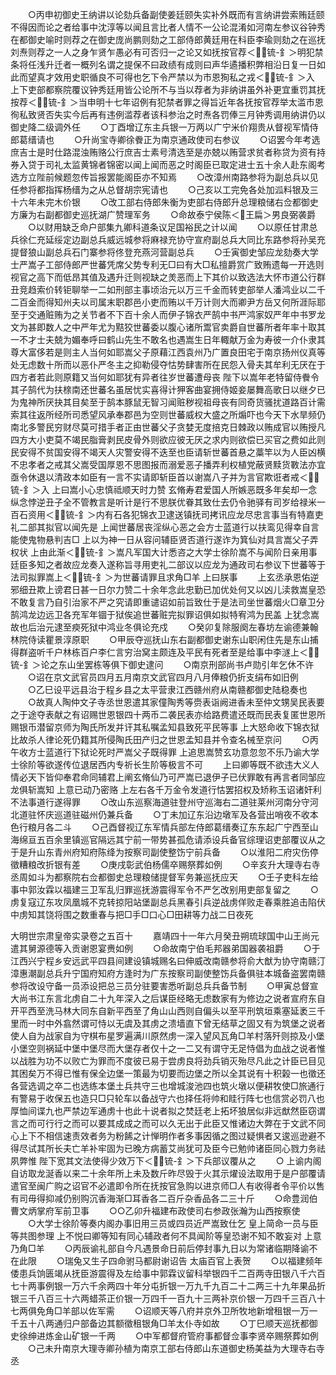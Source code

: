 <!-- { "loadSidebar": true } -->
　　○丙申初御史王纳讲以论劾兵备副使姜廷颐失实补外既而有言纳讲尝索贿廷颐不得因而论之者给事中沈淳等以闻且言比者人情不一公论混淆如河南左参议谷钟秀在都御史喻时则荐之在御史庞尚鹏则劾之工部侍郎黄廷用在科臣李瑜则劾之在巡抚刘焘则荐之一人之身乍贤乍愚必有可否归一之论又如抚按官荐＜锍-釒＞明犯禁条将任浅升迁者一概列名谓之提保不曰政绩有成则曰声华遹播积弊相沿日复一日如此而望真才效用史职循良不可得也乞下令严禁以为市恩狥私之戎＜锍-釒＞入  上下吏部都察院覆议钟秀廷用皆公论所不与当以荐者为非纳讲虽外补更宜重罚其抚按荐＜锍-釒＞当申明十七年诏例有犯禁者罪之得旨近年各抚按官荐举太滥市恩徇私致贤否失实今后再有违例滥荐者该科参治之时焘各罚俸三月钟秀调用纳讲仍以御史降二级调外任
　　○丁酉增辽东主兵银一万两以广宁米价翔贵从督视军情侍郎葛缙请也
　　○升尚宝寺卿徐餋正为南京通政使司右参议
　　○诏罢今年考选庶吉士是时仕路混浊贿赂公行庶吉士素号清选至是亦兢以贿营求贫者称贷为资有持券入贷于司礼太监黄锦者锦密以闻上闻而恶之时阁臣已取定进士五十余人赴东阁考选方立陛前候题忽传旨报罢能阁臣亦不知焉
　　○改漳州南路参将为副总兵以见任参将都指挥杨缙为之从总督胡宗宪请也
　　○己亥以工完免各处加泒料银及三十六年未完木价银
　　○改工部右侍郎朱衡为吏部右侍郎升总理粮储右佥都御史方廉为右副都御史巡抚湖广赞理军务
　　○命故泰宁侯陈＜王扁＞男良弼袭爵
　　○以财用缺乏命户部集九卿科道条议足国裕民之计以闻
　　○以原任甘肃总兵徐仁充延绥定边副总兵威远城参将麻禄充协守宣府副总兵大同比东路参将孙吴充提督狼山副总兵石门寨参将佟登充燕河营副总兵
　　○壬寅御史邹应龙劾奏大学士严嵩子工部侍郎严世蕃凭席父势专利无□曰有大□私擅爵赏广致贿遗每一开选则视官之高下而低昂其值及遇升迁则视缺之羙恶而上下其价以致选法大怀市道公行群丑竞趋索价转钜聊举一二如刑部主事顷治元以万三千金而转吏部举人潘鸿业以二千二百金而得知州夫以司属末职郡邑小吏而贿以千万计则大而卿尹方岳又何所涯际耶至于交通赃贿为之关节者不下百十余人而伊子锦衣严鹄中书严鸿家奴严年中书罗龙文为甚即数人之中严年尤为黠狡世蕃委以腹心诸所鬻官卖爵自世蕃所者年率十取其一不才士夫兢为媚奉呼曰鹤山先生不敢名也遇嵩生日年輙献万金为寿彼一介仆隶其尊大富侈若是则主人当何如耶嵩父子原藉江西袁州乃广置良田宅于南京扬州仪真等处无虑数十所而以恶仆严冬主之抑勒侵夺怙势肆害所在民怨入骨夫其牟利无厌在于四方者若此则原籍又当何如耶犹有异者往岁世蕃遭母丧  陛下以嵩年老特留侍餋令其子鹄代为扶榇南还世蕃名虽居忧实喜得计狎客曲宴拥侍姬妾屡舞高歌日以继夕已为鬼神所厌抉其目矣至于鹄本豚鼠无智习闻赃秽视祖母丧有同奇货骚扰道路百计需索其往返所经所司悉望风承奉郡邑为空则世蕃威权大盛之所煽吓也今天下水旱频仍南北多警民穷财尽莫可措手者正由世蕃父子贪婪无度掊克日棘政以贿成官以贿授凡四方大小吏莫不竭民脂膏剥民皮骨外则欲应彼无厌之求内则欲偿已买官之费如此则民安得不贫国安得不竭天人灾警安得不迭至也臣请斩世蕃首悬之藁竿以为人臣凶横不忠孝者之戒其父嵩受国厚恩不思图报而溺爱恶子播弄利权植党蔽贤黩货斁法亦宜亟令休退以清政本如臣有一言不实请即斩臣首以谢嵩八子并为言官欺诳者戒＜锍-釒＞入  上曰嵩小心忠慎祗顺天时力赞  玄脩寿君爱国人所嫉恶既多年矣却一念纵念悖逆丑子全不管教言是听计是行不思朕优眷其致仕去仍令驰驿有司岁给禄米一百石资用＜锍-釒＞内有石各犯锦衣卫逮送镇抚司拷讯应龙尽忠言事当有特嘉吏礼二部其拟官以闻先是  上闻世蕃居丧淫纵心恶之会方士蓝道行以扶鸾见得幸自言能使鬼物悬判吉□  上以为神一日从容问辅臣贤否道行遂诈为箕仙对具言嵩父子弄权状  上由此渐＜锍-釒＞嵩凡军国大计悉咨之大学士徐阶嵩不与闻阶日亲用事廷臣多知之者故应龙奏入遂称旨寻用吏礼二部议以应龙为通政司右参议下世蕃等于法司拟罪嵩上＜锍-釒＞为世蕃请罪且求角□羊  上曰朕事
　　上玄丞承恩佑逆邪细丑欺上谤君日甚一日尔力赞二十余年念此忠勤已加优处何又以凶儿渎救嵩皇恐不敢复言乃自引治家不严之究请即重谴诏如前旨致仕于是法司坐世蕃烟火□章卫分鹄鸿龙边远卫各充军年锢于狱俟追世蕃赃完拟罪诏俱如拟特宥鸿为民盖  上犹念嵩故也后治元逮至瘐死狱中鸿业冬俱论充戍
　　○癸卯复除服阕左春坊左谕德兼翰林院侍读瞿景淳原职
　　○甲辰夺巡抚山东右副都御史谢东山职闲住先是东山捕得群盗听千户林栋百户李仁言穷治窝主颇连及平民有死者至是给事中李澻上＜锍-釒＞论之东山坐罢栋等俱下御史逮问
　　○南京刑部尚书卢勋引年乞休不许
　　○诏在京文武官员四月五月南京文武官四月八月俸粮仍折支绢布如旧例
　　○乙巳设平远县治于程乡县之太平营隶江西赣州府从南赣都御史陆稳奏也
　　○故真人陶仲文子寺丞世恩遣其家僮陶秀等赍表诣阙进香未至仲文甥吴民表要之于途夺表献之有诏赐世恩银四十两币二袭民表亦给路费遣还既而民表复匿世恩所赐银币潜留京师为陶氏所发并讦其私嘱孟知县致死平民等事  上大怒命收下锦衣狱比故杀人律论死仍籍其所侵陶氏田产归之世恩孟知县并令查名械至京问
　　○丙午收方士蓝道行下狱论死时严嵩父子既得罪  上追思嵩赞玄功意忽忽不乐乃谕大学士徐阶等欲遂传位退居西内专祈长生阶等极言不可
　　上曰卿等既不欲违大义人情必天下皆仰奉君命同辅君上阐玄脩仙乃可严嵩已退伊子已伏罪敢有再言者同邹应龙俱斩嵩知  上意已动乃密赂  上左右各千万金令发道行怙罢招权及矫称玉诏诸奸利不法事道行遂得罪
　　○改山东巡察海道驻登州守巡海右二道驻莱州河南分守河北道驻怀庆巡道驻磁州仍兼兵备
　　○丁未加辽东沿边墩军及各营出哨夜不收本色行粮月各二斗
　　○己酉督视辽东军情兵部左侍郎葛缙奏辽东东起广宁西至山海绵亘五百余里镇巡官隔远其宁前一带势甚孤危请添设兵备官综理诏吏部覆议从之于是升山东青州府知府陈绛为按察司副使整饬宁前兵备
　　○以淮阳二府灾伤停徵糟粮改折银有差
　　○庚戌彰武伯杨儒卒赐祭葬如例
　　○辛亥升大理寺右寺丞周如斗为都察院右佥都御史总理粮储提督军务兼巡抚应天
　　○壬子吏科左给事中郭汝霖以福建三卫军乱归罪巡抚游震得军令不严乞改别用吏部复留之
　　○虏复寇辽东攻凤凰城不克转掠阳站堡副总兵黑春引兵逆战虏佯败走春乘胜追击陷伏中虏知其饶将围之数重春与把□手□口心□田耕等力战二日夜死



大明世宗肃皇帝实录卷之五百十
　　嘉靖四十一年六月癸丑朔琉球国中山王尚元遣其舅源德等入贡谢恩宴赉如例
　　○命故南宁伯毛邦器弟国器袭祖爵
　　○于江西兴宁程乡安远武平四县间建设镇城赐名曰伸威改南赣参将俞大猷为协守南赣汀漳惠潮副总兵升宁国府知府方逢时为广东按察司副使整饬兵备俱驻本城备盗罢南赣参将改设守备一员添设把总三员分驻要害悉听副总兵兵备节制
　　○甲寅总督宣大尚书江东言北虏自二十九年深入之后谋臣经略无虑数家有为修边之说者宣府东自开平西至洗马林大同东自新平西至了角山山西则自偏头以至平刑筑垣乘塞延袤三千里而一时中外翕然谓可恃以无虞及其虏之溃墙直下曾无结草之固又有为筑堡之说者使人自为战家自为守棋布星罗遍满川原然虏一深入望风瓦角□羊村落歼则掠及小堡小堡空则祸延中堡中堡尽而大堡存者仅十之一二又有谓守无足恃倡为血战之说者惟以战胜为功不以败亡为罪而不度彼已易于尝虏良将劲兵销灭殆尽凡此之计臣已目见其困矣万不得已惟有保全边堡一策最为切要而边堡之所以全其说有十积榖一也徵还各营选调之卒二也选练本堡土兵共守三也增城浚池四也筑火墩以便耕牧使□旅通行有警易于收保五也造只□只轮车以备战守六也择任将帅和眭行阵七也信赏必罚八也厚恤间谍九也严禁边军通虏十也此十说者拟之焚廷老上拓坏狼居似非远猷然臣窃谓言之而可行行之而可以要其成成之而可以久无出于此臣又惟诸边大弊在于文武不同心上下不相信速责效者务为粉餙之计惮明作者多事因循之图过疑惧者又逡巡逊避不得尽试其所长夫亡羊补牢固为已晚方病蓄艾尚犹可及臣今已勉帅诸臣同心戮力务祛夙弊惟  陛下宽其文法使得少效万下＜锍-釒＞下兵部议覆从之
　　○  上谕内阁自访取龙涎香以来二十余年所上未及数斤昨尽毁于火其示燿设法取用于是户部覆请遣官至闽广购之诏官不必遣即令所在抚按官急购以进京师□人有收得者令平价以售有司毋得抑减仍别购沉香海渐□耳香各二百斤杂香品各二三十斤
　　○命豊润伯曹文炳掌府军前卫事
　　○○乙卯升福建布政使司右参政张瀚为山西按察使
　　○大学士徐阶等奏内阁办事旧用三员或四员近严嵩致仕乞  皇上简命一员与臣等共图参理  上不悦曰卿等知有同心辅政者何不具闻阶等皇恐谢不知不敢妄对  上意乃角□羊
　　○丙辰谕礼部自今凡遇景命日前后停封事九日以为常诸临期降谕不在此限
　　○瑞兔又生子四命驸马都尉谢诏告  太庙百官上表贺
　　○以福建频年倭患兵饷匮竭从抚臣游震得及左给事中郭霖议留科举银四千二百两寺田银八千六百七十两事例银一万六千余两四十年分屯折银一万九千九百二十二两三十九年果品折银三千八百三十六两蜡茶正价银一万四千一百九十三两补京价银一万四千三百八十七两俱免角□羊部以佐军需
　　○诏顺天等八府并京外卫所牧地新增租银一万一千五十八两通归户部备边其额徵租银角□羊太仆寺如故
　　○丁巳顺天巡抚都御史徐绅进炼金山矿银一千两
　　○中军都督府管府事都督佥事李贤卒赐祭葬如例
　　○己未升南京大理寺卿孙植为南京工部右侍郎山东道御史杨美益为大理寺右寺丞
